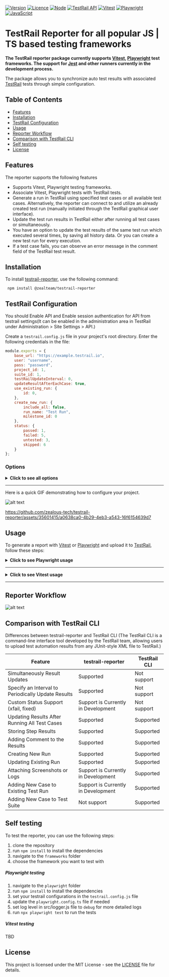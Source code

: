 [![Version](https://img.shields.io/badge/version-1.0.0-green)](https://semver.org)
[![Licence](https://img.shields.io/badge/Licence-MIT-green)](https://github.com/zealous-tech/testrail-reporter/blob/main/LICENSE)
[![Node](https://img.shields.io/badge/node->=10.0.0-coral)](https://github.com/zealous-tech/testrail-reporter/blob/main/package.json)
[![TestRail API](https://img.shields.io/badge/TestRail%20API-v2-teal)](https://support.testrail.com/hc/en-us)
[![Vitest](https://img.shields.io/badge/Vitest-1.2.2-darkgreen)](https://vitest.dev/)
[![Playwright](https://img.shields.io/badge/Playwright-1.41.2-blue)](https://playwright.dev/)
[![JavaScript](https://img.shields.io/badge/JavaScript-ES6-yellow)](https://www.javascript.com/)


# TestRail Reporter for all popular JS | TS based testing frameworks


**The TestRail reporter package currently supports [Vitest](https://vitest.dev/), [Playwright](https://playwright.dev/) test frameworks. The support for [Jest](https://jestjs.io/) and other runners currently in the development process.**

The package allows you to synchronize auto test results with associated [TestRail](https://www.testrail.com/) tests through simple configuration.


## Table of Contents

- [Features](#features)
- [Installation](#installation)
- [TestRail Configuration](#testrail-configuration)
- [Usage](#usage)
- [Reporter Workflow](#reporter-workflow)
- [Comparison with TestRail CLI](#comparison-with-testrail-cli)
- [Self testing](#self-testing)
- [License](#license)


## Features

The reporter supports the following features

- Supports Vitest, Playwright testing frameworks.
- Associate Vitest, Playwright tests with TestRail tests.
- Generate a run in TestRail using specified test cases or all available test cases. Alternatively, the reporter can connect to and utilize an already created test run (manually initiated through the TestRail graphical user interface).
- Update the test run results in TestRail either after running all test cases or simultaneously.
- You have an option to update the test results of the same test run which executed several times, by saving all history data. Or you can create a new test run for every execution.
- If a test case fails, you can observe an error message in the comment field of the TestRail test result.

## Installation

To install [testrail-reporter](https://www.npmjs.com/package/@zealteam/testrail-reporter?activeTab=readme), use the following command:

```code
 npm install @zealteam/testrail-reporter
```

## TestRail Configuration

You should Enable API and Enable session authentication for API from testrail settings(It can be enabled in the administration area in TestRail under Administration > Site Settings > API.)

Create a `testrail.config.js` file in your project's root directory. Enter the following credentials in the file:

```javascript
module.exports = {
    base_url: "https://example.testrail.io",
    user: "username",
    pass: "password",
    project_id: 1,
    suite_id: 1,
    testRailUpdateInterval: 0,
    updateResultAfterEachCase: true,
    use_existing_run: {
        id: 0,
    },
    create_new_run: {
        include_all: false,
        run_name: "Test Run",
        milestone_id: 0
    },
    status: {
        passed: 1,
        failed: 5,
        untested: 3,
        skipped: 6
    }
};
```
### Options
<details>
    <summary><b>Click to see all options</b></summary>

- **`base_url`**

    - Replace "https://example.testrail.io" with the actual base URL of your TestRail instance.

- **`user`**

    - Replace "username" with the actual username of your TestRail account.

- **`pass`**

    - Replace "password" with the actual password of your TestRail account.

- **`project_id and suite_id`**

    - Replace the values of project_id's and suite_id's with the corresponding values specific to your project..

- **`testRailUpdateInterval`** - Default is `0` (seconds).

    - When set to 0, the test results will be updated in TestRail after all tests have been executed.
    - If set to another value (e.g., 10), the test results will be updated in TestRail every 10 seconds.
    - If set to a value greater than 59, it will be rounded to minutes, and the results will be updated in TestRail every specified minute.

- **`updateResultAfterEachCase`** - Default is `true`.  Please note that this configuration is only compatible with Playwright.

    - If set to `true` the test results will be updated in TestRail after each test have been executed and `testRailUpdateInterval` config will be ignored.
    - If set to `false` the test results will be updated in TestRail based on the `testRailUpdateInterval` value. 

- **`use_existing_run`**

    - **`id`** - Default is `0`.

        - You have the option to supply an existing test run `id` from your TestRail. When an `id` is provided, your results will be stored in the designated test run, and the reporter will ignore the configurations within the `create_new_run` settings. The same test run will be updated on subsequent runs, and historical data will be maintained within that run.

NOTE: The configs under `create_new_run` will be used if `id` is `0`.

- **`create_new_run`**

    - **`run_name`**

        - If you want to create a new run in TestRail, you can provide a value for `run_name` or the reporter will use the default `Test Run` value. The run name will be composed of the following combination: `'<run_name> <current_date>` (e.g., `Test Run 22.1.2024`).

    - **`include_all`** - Default is `false`

        - When set to false, the newly created TestRail's test run will only include the test cases that are scheduled to execute from Vitest.
        - When set to true, the newly created TestRail's test run will include all test cases within the specified test suite from TestRail.

    - **`milestone_id`** Default is `0`

        - If you have a milestone in your TestRail, you can set the `milestone_id`. The configuration will be ignored if the value is 0.

- **`status`**

    - The `status` configuration in the provided module is a set of status mappings used to interpret and communicate the test results to TestRail. You should configure your case statuses from TestRail(Administration > Customizations > RESULT STATUSES) and set to provided configuration

```javascript
status: {
    passed: 1,
    failed: 5,
    untested: 3,
    skipped: 6
}
```
</details>

---

Here is a quick GIF demonstrating how to configure your project.

![alt text](static/images/reporter_installation_and_configuration.gif)



https://github.com/zealous-tech/testrail-reporter/assets/35601415/a0638ca0-4b29-4eb3-a543-16f6154639d7




## Usage

To generate a report with [Vitest](https://vitest.dev/) or [Playwright](https://playwright.dev/) and upload it to [TestRail](https://www.testrail.com/), follow these steps:


<details>
    <summary><b>Click to see Playwright usage</b></summary>

##### Add reporter to the config file
Open your config file (e.g., `playwright.config.js` or `playwright.config.ts`) and add `'@zealteam/testrail-reporter'` into the `reporters` array.

```javascript
reporter: [['list'], ['@zealteam/testrail-reporter']],
```


##### Update test case with TestRail ID
Write your tests using Playwright, ensuring that each test has appropriate assertions and result statuses.
You should include the TestRail test case IDs in the test names to link it to corresponding case. For example:

```javascript
test("@C123 has title", async ({ page }) => {
    // Test logic here
});
```

In above example @C123 represents the TestRail test ID.
Replace '@C123' with the actual test ID from TestRail.


> **WARNING:**
> If your test cases are already created in TestRail and has a test step,
> you should write your test cases in a way that the test steps are executed in the same order as in TestRail.

Test case example with test steps
```javascript
test("@C123 has title", async ({ page }) => {
    await test.step("Step 1", async () => {
        // test step logic here
    });
    await test.step("Step 2", async () => {
        // test step logic here
    });
});
```

##### Run your tests

```code
npx playwright test
```

> **INFO:**
>
> The TestRail reporter will collect the test results,
> and will automatically update the test results in TestRail Test Run.
>
> TestRail Run url will be printed in the console after the test execution.


</details>

---

<details>
    <summary><b>Click to see Vitest usage</b></summary>

##### Add reporter to the config file
Open your config file (e.g., `vitest.config.js` or `vitest.config.ts`) and add `'@zealteam/testrail-reporter'` into the `reporters` array.

```javascript
teardownTimeout: 200000,
reporters: ['default', '@zealteam/testrail-reporter'],
```

> **WARNING:**
>
> It is advisable to include the `teardownTimeout` in any of these configurations since the reporter may run after the tests have completed, and setting it to a large number is recommended.
>
> **You must include the `default` runner or your tests won't run properly.**
>


##### Update test case with TestRail ID
Write your tests using Vitest, ensuring that each test has appropriate assertions and result statuses.
You should include the TestRail test case IDs in the test names to link it to corresponding case. For example:

```javascript
it('@C123 adds 1 + 2 to equal 3', async () => {
    expect(1 + 2).toBe(3);
});
```

In above example @C123 represents the TestRail test ID.
Replace '@C123' with the actual test ID from TestRail.


> **WARNING:**
> **Test steps are not supported in Vitest.**


##### Run your tests

```code
npx vitest test
```

or

```code
npm run test:unit
```
by default above command comes with the following script configuration in the package.json file,
```code
"scripts": {
...
"test:unit": "vitest"
...
},
```

> **WARNING:**
> Don't use this one

```code
vitest run
```

> **CAUTION**
> 
> If your project is based on vite/vue, you should replace the value of `type` key from `module` to `commonjs` in the `package.json` file.

```code
...
"type": "commonjs",
...
``````


> **INFO:**
>
> The TestRail reporter will collect the test results,
> and will automatically update the test results in TestRail Test Run.
>
> TestRail Run url will be printed in the console after the test execution.

</details>

---


## Reporter Workflow

![alt text](static/images/workflow.png)


## Comparison with TestRail CLI


Differences between testrail-reporter and TestRail CLI (The TestRail CLI is a command-line interface tool developed by the TestRail team, allowing users to upload test automation results from any JUnit-style XML file to TestRail.)

| Feature           | testrail-reporter | TestRail CLI |
|-------------------|-------------------|--------------|
| Simultaneously Result Updates          | Supported        | Not support       |
| Specify an Interval to Periodically Update Results          | Supported        | Not support       |
| Custom Status Support (xfail, fixed)       | Support is Currently in Development              | Not support         |
| Updating Results After Running All Test Cases           | Supported               | Supported   |
| Storing Step Results     | Supported       | Supported  |
| Adding  Comment to the Results     | Supported       | Supported  |
| Creating New Run | Supported              | Supported       |
| Updating Existing Run       | Supported              | Supported         |
| Attaching Screenshots or Logs       | Support is Currently in Development             | Supported         |
| Adding New Case to Existing Test Run       | Support is Currently in Development              | Supported         |
| Adding New Case to Test Suite       | Not support              | Supported         |



## Self testing

To test the reporter, you can use the following steps:

1. clone the repository
2. run `npm install` to install the dependencies
3. navigate to the `frameworks` folder
4. choose the framework you want to test with

##### Playwright testing

1. navigate to the `playwright` folder
2. run `npm install` to install the dependencies
3. set your testrail configurations in the `testrail.config.js` file
4. update the `playwright.config.ts` file if needed
5. set log level in src/logger.js file to `debug` for more detailed logs
6. run `npx playwright test` to run the tests

##### Vitest testing
TBD


## License

This project is licensed under the MIT License - see the [LICENSE](https://github.com/zealous-tech/testrail-reporter/blob/main/LICENSE) file for details.
